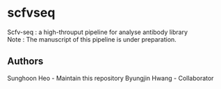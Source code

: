 # scfvseq
Scfv-seq : a high-throuput pipeline for analyse antibody library
<br>
Note : The manuscript of this pipeline is under preparation.

## Authors
Sunghoon Heo - Maintain this repository
Byungjin Hwang - Collaborator
